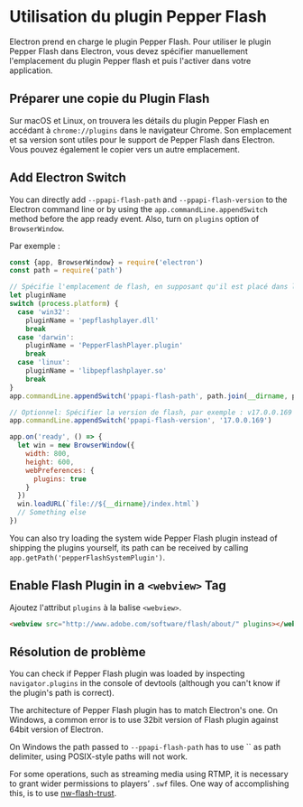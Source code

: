 # Utilisation du plugin Pepper Flash

Electron prend en charge le plugin Pepper Flash. Pour utiliser le plugin Pepper Flash dans Electron, vous devez spécifier manuellement l'emplacement du plugin Pepper flash et puis l'activer dans votre application.

## Préparer une copie du Plugin Flash

Sur macOS et Linux, on trouvera les détails du plugin Pepper Flash en accédant à `chrome://plugins` dans le navigateur Chrome. Son emplacement et sa version sont utiles pour le support de Pepper Flash dans Electron. Vous pouvez également le copier vers un autre emplacement.

## Add Electron Switch

You can directly add `--ppapi-flash-path` and `--ppapi-flash-version` to the Electron command line or by using the `app.commandLine.appendSwitch` method before the app ready event. Also, turn on `plugins` option of `BrowserWindow`.

Par exemple :

```javascript
const {app, BrowserWindow} = require('electron')
const path = require('path')

// Spécifie l'emplacement de flash, en supposant qu'il est placé dans le même dossier que main.js.
let pluginName
switch (process.platform) {
  case 'win32':
    pluginName = 'pepflashplayer.dll'
    break
  case 'darwin':
    pluginName = 'PepperFlashPlayer.plugin'
    break
  case 'linux':
    pluginName = 'libpepflashplayer.so'
    break
}
app.commandLine.appendSwitch('ppapi-flash-path', path.join(__dirname, pluginName))

// Optionnel: Spécifier la version de flash, par exemple : v17.0.0.169
app.commandLine.appendSwitch('ppapi-flash-version', '17.0.0.169')

app.on('ready', () => {
  let win = new BrowserWindow({
    width: 800,
    height: 600,
    webPreferences: {
      plugins: true
    }
  })
  win.loadURL(`file://${__dirname}/index.html`)
  // Something else
})
```

You can also try loading the system wide Pepper Flash plugin instead of shipping the plugins yourself, its path can be received by calling `app.getPath('pepperFlashSystemPlugin')`.

## Enable Flash Plugin in a `<webview>` Tag

Ajoutez l'attribut `plugins` à la balise `<webview>`.

```html
<webview src="http://www.adobe.com/software/flash/about/" plugins></webview>
```

## Résolution de problème

You can check if Pepper Flash plugin was loaded by inspecting `navigator.plugins` in the console of devtools (although you can't know if the plugin's path is correct).

The architecture of Pepper Flash plugin has to match Electron's one. On Windows, a common error is to use 32bit version of Flash plugin against 64bit version of Electron.

On Windows the path passed to `--ppapi-flash-path` has to use `` as path delimiter, using POSIX-style paths will not work.

For some operations, such as streaming media using RTMP, it is necessary to grant wider permissions to players’ `.swf` files. One way of accomplishing this, is to use [nw-flash-trust](https://github.com/szwacz/nw-flash-trust).